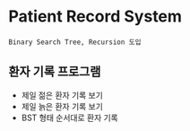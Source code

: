 # Patient Record System
`Binary Search Tree, Recursion 도입`

## 환자 기록 프로그램
- 제일 젊은 환자 기록 보기
- 제일 늙은 환자 기록 보기
- BST 형태 순서대로 환자 기록 
